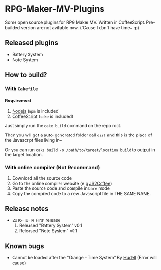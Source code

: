 # RPG-Maker-MV-Plugins
Some open source plugins for RPG Maker MV. Written in CoffeeScript.
Pre-builded version are not aviliable now. ('Cause I don't have time~ :p)

## Released plugins
  * Battery System
  * Note System

## How to build?
### With `Cakefile`
#### Requirement
  1. [Nodejs](https://nodejs.org/en/) (`npm` is included)
  2. [CoffeeScript](http://coffeescript.org/) (`cake` is included)

Just simply run the `cake build` command on the repo root.

Then you will get a auto-generated folder call `dist` and this is the place of the Javascript files living in~

Or you can run `cake build -o /path/to/target/location build` to output in the target location.

### With online compiler (Not Recommand)
  1. Download all the source code
  2. Go to the online compiler website (e.g [JS2Coffee](http://js2.coffee))
  3. Paste the source code and compile in `bare` mode
  4. Copy the compiled code to a new Javascript file in THE SAME NAME.

## Release notes
  * 2016-10-14 First release
    1. Released "Battery System" v0.1
    2. Released "Note System" v0.1

## Known bugs
  * Cannot be loaded after the "Orange - Time System" By [Hudell](www.hudell.com) (Error will cause)
